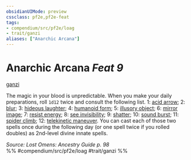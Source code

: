 ```yaml
---
obsidianUIMode: preview
cssclass: pf2e,pf2e-feat
tags:
- compendium/src/pf2e/loag
- trait/ganzi
aliases: ["Anarchic Arcana"]
---
```

# Anarchic Arcana  *Feat 9*  
[ganzi](/rules/traits/ganzi-loag.md)  


The magic in your blood is unpredictable. When you make your daily preparations, roll `1d12` twice and consult the following list. 1: [acid arrow](/compendium/spells/acid-arrow.md); 2: [blur](/compendium/spells/blur.md); 3: [hideous laughter](/compendium/spells/hideous-laughter.md); 4: [humanoid form](/compendium/spells/humanoid-form.md); 5: [illusory object](/compendium/spells/illusory-object.md); 6: [mirror image](/compendium/spells/mirror-image.md); 7: [resist energy](/compendium/spells/resist-energy.md); 8: [see invisibility](/compendium/spells/see-invisibility.md); 9: [shatter](/compendium/spells/shatter.md); 10: [sound burst](/compendium/spells/sound-burst.md); 11: [spider climb](/compendium/spells/spider-climb.md); 12: [telekinetic maneuver](/compendium/spells/telekinetic-maneuver.md). You can cast each of those two spells once during the following day (or one spell twice if you rolled doubles) as 2nd-level divine innate spells.

*Source: Lost Omens: Ancestry Guide p. 98*  
%% #compendium/src/pf2e/loag #trait/ganzi %%